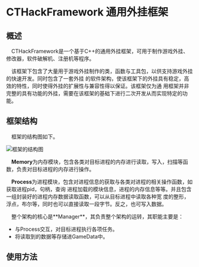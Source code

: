 <h1>CTHackFramework 通用外挂框架</h1>

<h2>概述</h2>
    <p>
        &emsp;CTHackFramework是一个基于C++的通用外挂框架，可用于制作游戏外挂、修改器，软件破解机、注册机等程序。
    </p>
    <p>
        &emsp;该框架下包含了大量用于游戏外挂制作的类，函数与工具包，以供支持游戏外挂的快速开发。同时包含了一套外挂
        的软件架构，使该框架下的外挂具有稳定，高效的特性，同时使得外挂的扩展性与兼容性得以保证。该框架仅为通
        用框架并非完整的具有功能的外挂，需要在该框架的基础下进行二次开发从而实现特定的功能。
    </p>
        
<h2>框架结构</h2>
	<p>&emsp;框架的结构图如下。</p>
        <img src="https://github.com/CelestialTS/CTHackFramework/blob/master/res/arch.png" alt="框架的结构图">
    <p>
        &emsp;<b>Memory</b>为内存模块，包含各类对目标进程的内存进行读取，写入，扫描等函数，负责对目标进程的内存进行操作。
    </p>
    <p>
        &emsp;<b>Process</b>为进程模块，包含对进程信息的获取与各类对进程的相关操作函数，如获取进程pid，句柄，查询
        进程加载的模块信息，进程的内存信息等等。并且包含一组封装好的进程内存数据读取函数，可以从目标进程中读取各种宽
        度的整形，浮点，布尔等，同时也可以直接读取一段字节。反之，也可写入数据。
    </p>
    <p>
        &emsp;整个架构的核心是**Manager**，其负责整个架构的运转，其职能主要是：
        <ul>
            <li>与Process交互，对目标进程执行各项任务。</li>
            <li>将读取到的数据等存储进GameData中。</li>
        </ul>
    </p>   
    
<h2>使用方法</h2>
